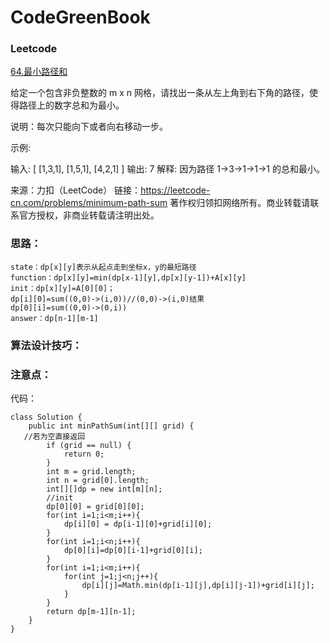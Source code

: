 # CodeGreenBook

### Leetcode

[64.最小路径和](https://leetcode-cn.com/problems/minimum-path-sum/)

给定一个包含非负整数的 m x n 网格，请找出一条从左上角到右下角的路径，使得路径上的数字总和为最小。

说明：每次只能向下或者向右移动一步。

示例:

输入:
[
  [1,3,1],
  [1,5,1],
  [4,2,1]
]
输出: 7
解释: 因为路径 1→3→1→1→1 的总和最小。

来源：力扣（LeetCode）
链接：https://leetcode-cn.com/problems/minimum-path-sum
著作权归领扣网络所有。商业转载请联系官方授权，非商业转载请注明出处。

### 思路：

```
state：dp[x][y]表示从起点走到坐标x，y的最短路径
function：dp[x][y]=min(dp[x-1][y],dp[x][y-1])+A[x][y]
init：dp[x][y]=A[0][0]；
dp[i][0]=sum((0,0)->(i,0))//(0,0)->(i,0)结果
dp[0][i]=sum((0,0)->(0,i))
answer：dp[n-1][m-1]
```



### 算法设计技巧：



### 注意点：



代码：

```
class Solution {
    public int minPathSum(int[][] grid) {
   //若为空直接返回
        if (grid == null) {
            return 0;
        }
        int m = grid.length;
        int n = grid[0].length;
        int[][]dp = new int[m][n];
        //init
        dp[0][0] = grid[0][0];
        for(int i=1;i<m;i++){
            dp[i][0] = dp[i-1][0]+grid[i][0];
        }
        for(int i=1;i<n;i++){
            dp[0][i]=dp[0][i-1]+grid[0][i];
        }
        for(int i=1;i<m;i++){
            for(int j=1;j<n;j++){
                dp[i][j]=Math.min(dp[i-1][j],dp[i][j-1])+grid[i][j];
            }
        }
        return dp[m-1][n-1];
    }
}

```








